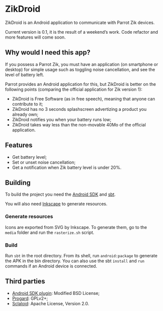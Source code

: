 ZikDroid
========

ZikDroid is an Android application to communicate with Parrot Zik devices.

Current version is 0.1, it is the result of a weekend’s work. Code refactor
and more features will come soon.

Why would I need this app?
--------------------------

If you possess a Parrot Zik, you must have an application (on smartphone or
desktop) for simple usage such as toggling noise cancellation, and see the
level of battery left.

Parrot provides an Android application for this, but ZikDroid is better on
the following points (comparing the official application for Zik version 1):

- ZikDroid is Free Software (as in free speech), meaning that anyone can
contribute to it;
- ZikDroid has no 3 seconds splashscreen advertizing a product you already own;
- ZikDroid notifies you when your battery runs low;
- ZikDroid takes way less than the non-movable 40Mo of the official application.

Features
--------

- Get battery level;
- Set or unset noise cancellation;
- Get a notification when Zik battery level is under 20%.

Building
--------

To build the project you need the [Android
 SDK](http://developer.android.com/sdk/index.html) and
[sbt](http://www.scala-sbt.org/).

You will also need [Inkscape](https://inkscape.org/) to generate resources.

### Generate resources

Icons are exported from SVG by Inkscape. To generate them, go to the `media`
folder and run the `rasterize.sh` script.

### Build

Run `sbt` in the root directory. From its shell, run `android:package` to
generate the APK in the bin directory. You can also use the sbt `install` and
`run` commands if an Android device is connected.

Third parties
-------------

- [Android SDK plugin](https://github.com/pfn/android-sdk-plugin):
Modified BSD License;
- [Progard](http://proguard.sourceforge.net/): GPLv2+;
- [Sclaloid](https://github.com/pocorall/scaloid): Apache License, Version 2.0.
